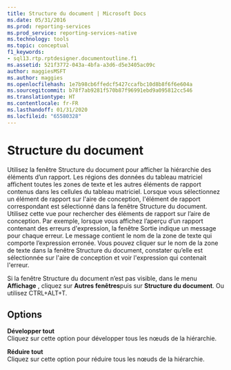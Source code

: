 ```yaml
---
title: Structure du document | Microsoft Docs
ms.date: 05/31/2016
ms.prod: reporting-services
ms.prod_service: reporting-services-native
ms.technology: tools
ms.topic: conceptual
f1_keywords:
- sql13.rtp.rptdesigner.documentoutline.f1
ms.assetid: 521f3772-043a-4bfa-a3d6-d5e3405ac09c
author: maggiesMSFT
ms.author: maggies
ms.openlocfilehash: 1e7b98cb6ffedcf5427ccafbc10d8b8f6f6e604a
ms.sourcegitcommit: b78f7ab9281f570b87f96991ebd9a095812cc546
ms.translationtype: HT
ms.contentlocale: fr-FR
ms.lasthandoff: 01/31/2020
ms.locfileid: "65580328"
---
```

# <a name="document-outline"></a>Structure du document
  Utilisez la fenêtre Structure du document pour afficher la hiérarchie des éléments d’un rapport. Les régions des données du tableau matriciel affichent toutes les zones de texte et les autres éléments de rapport contenus dans les cellules du tableau matriciel. Lorsque vous sélectionnez un élément de rapport sur l'aire de conception, l'élément de rapport correspondant est sélectionné dans la fenêtre Structure du document. Utilisez cette vue pour rechercher des éléments de rapport sur l’aire de conception. Par exemple, lorsque vous affichez l’aperçu d’un rapport contenant des erreurs d'expression, la fenêtre Sortie indique un message pour chaque erreur. Le message contient le nom de la zone de texte qui comporte l’expression erronée. Vous pouvez cliquer sur le nom de la zone de texte dans la fenêtre Structure du document, constater qu’elle est sélectionnée sur l'aire de conception et voir l'expression qui contenait l'erreur.  
  
Si la fenêtre Structure du document n’est pas visible, dans le menu **Affichage** , cliquez sur **Autres fenêtres**puis sur **Structure du document**.
Ou utilisez CTRL+ALT+T.
  
## <a name="options"></a>Options  
 **Développer tout**  
 Cliquez sur cette option pour développer tous les nœuds de la hiérarchie.  
  
 **Réduire tout**  
 Cliquez sur cette option pour réduire tous les nœuds de la hiérarchie.  
  
  
